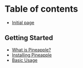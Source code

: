 # Table of contents

* [Initial page](README.md)

## Getting Started

* [What is Pineapple?](getting-started/what-is-pineapple.md)
* [Installing Pineapple](getting-started/installing-pineapple.md)
* [Basic Usage](getting-started/basic-usage.md)

